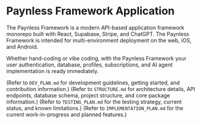 # Paynless Framework Application

The Paynless Framework is a modern API-based application framework monorepo built with React, Supabase, Stripe, and ChatGPT. The Paynless Framework is intended for multi-environment deployment on the web, iOS, and Android. 

Whether hand-coding or vibe coding, with the Paynless Framework your user authentication, database, profiles, subscriptions, and AI agent implementation is ready immediately. 

(Refer to `DEV_PLAN.md` for development guidelines, getting started, and contribution information.)
(Refer to `STRUCTURE.md` for architecture details, API endpoints, database schema, project structure, and core package information.)
(Refer to `TESTING_PLAN.md` for the testing strategy, current status, and known limitations.)
(Refer to `IMPLEMENTATION_PLAN.md` for the current work-in-progress and planned features.)